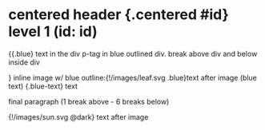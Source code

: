 # centered header {.centered #id} level 1 (id: id)

{{.blue} text in the div
p-tag in blue outlined div. break above div and below inside div

}
inline image w/ blue outline:{!/images/leaf.svg .blue}text after image (blue text) {.blue-text}
text

final paragraph (1 break above - 6 breaks below)






{!/images/sun.svg @dark} text after image
<style>
    .blue {
        border: 1px solid blue;
    }
    .blue-text {
        color: blue;
    }
    .dark {
        color: #fff;
        background-color: #333;
    }
</style>